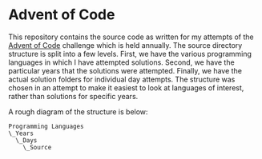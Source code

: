# Advent of Code

This repository contains the source code as written for my attempts of the 
[Advent of Code](https://adventofcode.com) challenge which is held annually.
The source directory structure is split into a few levels. First, we have the
various programming languages in which I have attempted solutions. Second, we
have the particular years that the solutions were attempted. Finally, we have
the actual solution folders for individual day attempts. The structure was
chosen in an attempt to make it easiest to look at languages of interest, rather
than solutions for specific years.

A rough diagram of the structure is below:

```
Programming Languages
\_Years
  \_Days
    \_Source
```
